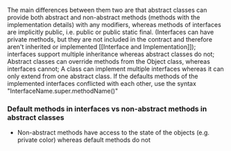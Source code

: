 The main differences between them two are that abstract classes can provide both abstract and non-abstract methods (methods with the implementation details) with any modifiers, whereas methods of interfaces are implicitly public, i.e. public or public static final. (Interfaces can have private methods, but they are not included in the contract and therefore aren't inherited or implemented [[Interface and Implementation]]); interfaces support multiple inheritance whereas abstract classes do not; Abstract classes can override methods from the Object class, whereas interfaces cannot; A class can implement multiple interfaces whereas it can only extend from one abstract class. If the defaults methods of the implemented interfaces conflicted with each other, use the syntax "InterfaceName.super.methodName()"


### Default methods in interfaces vs non-abstract methods in abstract classes

* Non-abstract methods have access to the state of the objects (e.g. private color) whereas default methods do not